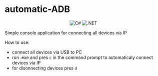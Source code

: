 # automatic-ADB

<div align="center">
  <img alt="C#" src="https://img.shields.io/badge/C%23-239120?style=for-the-badge&logo=c-sharp&logoColor=white"/>
  <img alt=".NET" src="https://img.shields.io/badge/.NET-512BD4?style=for-the-badge&logo=dotnet&logoColor=white"/>
</div>

Simple console application for connecting all devices via IP

How to use:
* connect all devices via USB to PC
* run .exe and pres ``c`` in the command prompt to automaticaly connect devices via IP
* for disonnecting devices pres ``d``
